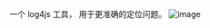 一个 log4js 工具， 用于更准确的定位问题。
![image](https://github.com/yinjg1997/loguru-node/assets/115864743/30f0e8d6-3998-479a-83e0-7a00b5eb8936)
